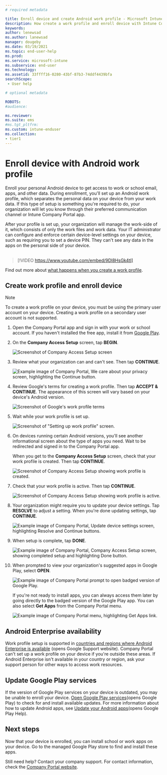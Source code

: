 ```yaml
---
# required metadata

title: Enroll device and create Android work profile - Microsoft Intune | Microsoft Docs
description: How create a work profile and enroll device with Intune Company Portal.
keywords:
author: lenewsad
ms.author: lanewsad
manager: dougeby
ms.date: 03/19/2021  
ms.topic: end-user-help
ms.prod:
ms.service: microsoft-intune
ms.subservice: end-user
ms.technology:
ms.assetid: 33ffff16-0280-43bf-87b3-74ddf4439bfa
searchScope:
 - User help

# optional metadata

ROBOTS:  
#audience:

ms.reviewer: 
ms.suite: ems
#ms.tgt_pltfrm:
ms.custom: intune-enduser
ms.collection:
- tier1
---
```



# Enroll device with Android work profile

Enroll your personal Android device to get access to work or school email, apps, and other data. During enrollment, you'll set up an Android work profile, which separates the personal data on your device from your work data. If this type of setup is something you're required to do, your organization will let you know through their preferred communication channel or Intune Company Portal app. 

After your profile is set up, your organization will manage the work-side of it, which consists of only the work files and work data. Your IT administrator can configure and enforce certain device-level settings on your device, such as requiring you to set a device PIN. They can't see any data in the apps on the personal side of your device.  
</br>
> [!VIDEO https://www.youtube.com/embed/9Dl8HsGk4tI]

Find out more about [what happens when you create a work profile](what-happens-when-you-create-a-work-profile-android.md).

## Create work profile and enroll device

> [!NOTE]
> To create a work profile on your device, you must be using the primary user account on your device. Creating a work profile on a secondary user account is not supported. 

1. Open the Company Portal app and sign in with your work or school account. If you haven't installed the free app, install it from [Google Play](https://play.google.com/store/apps/details?id=com.microsoft.windowsintune.companyportal).  

2. On the **Company Access Setup** screen, tap **BEGIN**.  

    ![Screenshot of Company Access Setup screen](./media/access-setup-work-profile-1911.png)  

3. Review what your organization can and can't see. Then tap **CONTINUE**. 

    ![Example image of Company Portal, We care about your privacy screen, highlighting the Continue button.](./media/android-privacy-screen-1911.png)  

4. Review Google's terms for creating a work profile. Then tap **ACCEPT & CONTINUE**. The appearance of this screen will vary based on your device's Android version. 

    ![Screenshot of Google's work profile terms](./media/android-wp-05-1908.png)  

5. Wait while your work profile is set up.  

    ![Screenshot of "Setting up work profile" screen.](./media/android-wp-05a-1908.png)  

6. On devices running certain Android versions, you'll see another informational screen about the type of apps you need. Wait to be redirected and signed in to the Company Portal app.  

    When you get to the **Company Access Setup** screen, check that your work profile is created. Then tap **CONTINUE**.  

    ![Screenshot of Company Access Setup showing work profile is created.](./media/work-profile-complete-1911.png)  

8. Check that your work profile is active. Then tap **CONTINUE**. 

    ![Screenshot of Company Access Setup showing work profile is active.](./media/work-profile-active-1911.png)  

9. Your organization might require you to update your device settings. Tap **RESOLVE** to adjust a setting. When you're done updating settings, tap **CONTINUE**.    

    ![Example image of Company Portal, Update device settings screen, highlighting Resolve and Continue buttons.](./media/resolve-settings-1911.png) 


10. When setup is complete, tap **DONE**.  

    ![Example image of Company Portal, Company Access Setup screen, showing completed setup and highlighting Done button.](./media/work-profile-done-1911.png)  

10. When prompted to view your organization's suggested apps in Google Play, select **OPEN**. 

    ![Example image of Company Portal prompt to open badged version of Google Play.](./media/get-apps-banner-android-2005.png) 

    If you're not ready to install apps, you can always access them later by going directly to the badged version of the Google Play app. You can also select **Get Apps** from the Company Portal menu.  

    ![Example image of Company Portal menu, highlighting Get Apps link.](./media/updated-drawer-android-2005.png) 

## Android Enterprise availability 

Work profile setup is supported in [countries and regions where Android Enterprise is available](https://support.google.com/work/android/answer/6270910) (opens Google Support website). Company Portal can't set up a work profile on your device if you're outside these areas. If Android Enterprise isn't available in your country or region, ask your support person for other ways to access work resources.  

## Update Google Play services  

If the version of Google Play services on your device is outdated, you may be unable to enroll your device. [Open Google Play services](https://play.google.com/store/apps/details?id=com.google.android.gms)(opens Google Play) to check for and install available updates. For more information about how to update Android apps, see [Update your Android apps](https://support.google.com/googleplay/answer/113412)(opens Google Play Help). 

## Next steps  

Now that your device is enrolled, you can install school or work apps on your device. Go to the managed Google Play store to find and install these apps. 

Still need help? Contact your company support. For contact information, check the [Company Portal website](https://go.microsoft.com/fwlink/?linkid=2010980).
